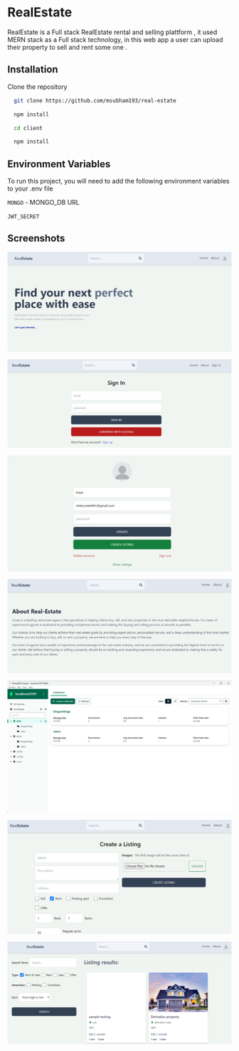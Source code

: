 # RealEstate

RealEstate is a Full stack RealEstate rental and selling plattform , it used MERN stack as a Full stack technology, in this web app a user can upload their property to sell and rent some one .

## Installation

Clone the repository

```bash
  git clone https://github.com/msubham193/real-estate
```

```bash
  npm install
```

```bash
  cd client
```

```bash
  npm install
```

## Environment Variables

To run this project, you will need to add the following environment variables to your .env file

`MONGO` - MONGO_DB URL

`JWT_SECRET`

## Screenshots

![home page](public/Homescreen.png)

![login page](public/login-page.png)

![admin profile](<public/admin pro.png>)

![about section](<public/about section.png>)

![mongo](public/mongo.jpeg)

![page](<public/page listing.png>)

![alt text](<public/property search .png>)
